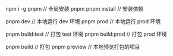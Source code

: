 npm i -g pnpm // 全局安装 pnpm
pnpm install // 安装依赖

pnpm dev // 本地运行 dev 环境
pnpm prod // 本地运行 prod 环境

pnpm build:test // 打包 test 环境
pnpm build:prod // 打包 prod 环境

pnpm build // 打包
pnpm preview // 本地预览打包的项目